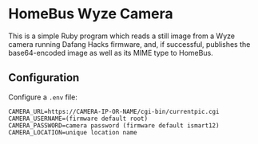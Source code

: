 # HomeBus Wyze Camera

This is a simple Ruby program which reads a still image from a Wyze camera running Dafang Hacks firmware, and, if successful, publishes the base64-encoded image as well as its MIME type to HomeBus.

## Configuration

Configure a `.env` file:
```
CAMERA_URL=https://CAMERA-IP-OR-NAME/cgi-bin/currentpic.cgi
CAMERA_USERNAME=(firmware default root)
CAMERA_PASSWORD=camera password (firmware default ismart12)
CAMERA_LOCATION=unique location name
```
